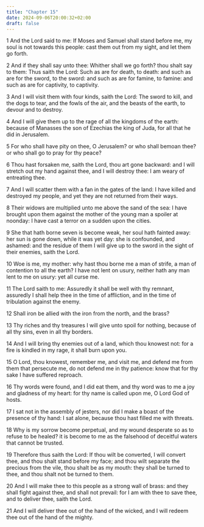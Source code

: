 ```yaml
---
title: "Chapter 15"
date: 2024-09-06T20:00:32+02:00
draft: false
---
```



1 And the Lord said to me: If Moses and Samuel shall stand before me, my soul is not towards this people: cast them out from my sight, and let them go forth.

2 And if they shall say unto thee: Whither shall we go forth? thou shalt say to them: Thus saith the Lord: Such as are for death, to death: and such as are for the sword, to the sword: and such as are for famine, to famine: and such as are for captivity, to captivity.

3 And I will visit them with four kinds, saith the Lord: The sword to kill, and the dogs to tear, and the fowls of the air, and the beasts of the earth, to devour and to destroy.

4 And I will give them up to the rage of all the kingdoms of the earth: because of Manasses the son of Ezechias the king of Juda, for all that he did in Jerusalem.

5 For who shall have pity on thee, O Jerusalem? or who shall bemoan thee? or who shall go to pray for thy peace?

6 Thou hast forsaken me, saith the Lord, thou art gone backward: and I will stretch out my hand against thee, and I will destroy thee: I am weary of entreating thee.

7 And I will scatter them with a fan in the gates of the land: I have killed and destroyed my people, and yet they are not returned from their ways.

8 Their widows are multiplied unto me above the sand of the sea: I have brought upon them against the mother of the young man a spoiler at noonday: I have cast a terror on a sudden upon the cities.

9 She that hath borne seven is become weak, her soul hath fainted away: her sun is gone down, while it was yet day: she is confounded, and ashamed: and the residue of them I will give up to the sword in the sight of their enemies, saith the Lord.

10 Woe is me, my mother: why hast thou borne me a man of strife, a man of contention to all the earth? I have not lent on usury, neither hath any man lent to me on usury: yet all curse me.

11 The Lord saith to me: Assuredly it shall be well with thy remnant, assuredly I shall help thee in the time of affliction, and in the time of tribulation against the enemy.

12 Shall iron be allied with the iron from the north, and the brass?

13 Thy riches and thy treasures I will give unto spoil for nothing, because of all thy sins, even in all thy borders.

14 And I will bring thy enemies out of a land, which thou knowest not: for a fire is kindled in my rage, it shall burn upon you.

15 O Lord, thou knowest, remember me, and visit me, and defend me from them that persecute me, do not defend me in thy patience: know that for thy sake I have suffered reproach.

16 Thy words were found, and I did eat them, and thy word was to me a joy and gladness of my heart: for thy name is called upon me, O Lord God of hosts.

17 I sat not in the assembly of jesters, nor did I make a boast of the presence of thy hand: I sat alone, because thou hast filled me with threats.

18 Why is my sorrow become perpetual, and my wound desperate so as to refuse to be healed? it is become to me as the falsehood of deceitful waters that cannot be trusted.

19 Therefore thus saith the Lord: If thou wilt be converted, I will convert thee, and thou shalt stand before my face; and thou wilt separate the precious from the vile, thou shalt be as my mouth: they shall be turned to thee, and thou shalt not be turned to them.

20 And I will make thee to this people as a strong wall of brass: and they shall fight against thee, and shall not prevail: for I am with thee to save thee, and to deliver thee, saith the Lord.

21 And I will deliver thee out of the hand of the wicked, and I will redeem thee out of the hand of the mighty.

